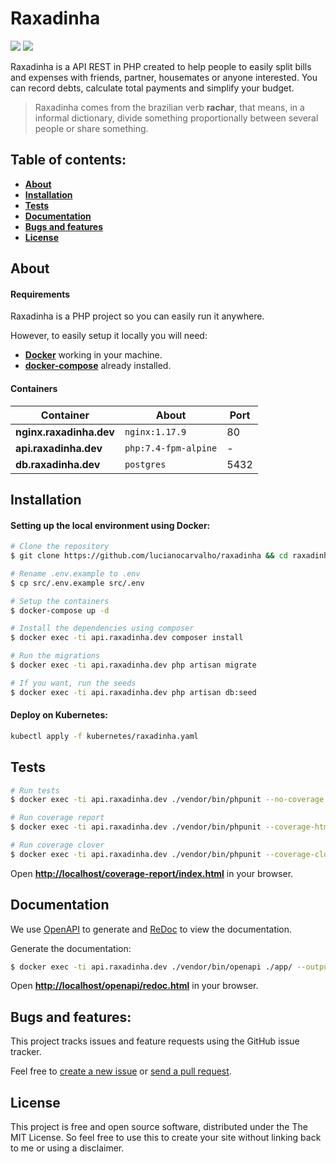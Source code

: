 # Raxadinha

<p align="left">
    <a href="https://cloud.drone.io/lucianocarvalho/raxadinha"><img src="https://cloud.drone.io/api/badges/lucianocarvalho/raxadinha/status.svg" /></a>
    <a href="https://codecov.io/gh/lucianocarvalho/raxadinha"><img src="https://codecov.io/gh/lucianocarvalho/raxadinha/branch/master/graph/badge.svg" /></a>
</p>

Raxadinha is a API REST in PHP created to help people to easily split bills and expenses with friends, partner, housemates or anyone interested. You can record debts, calculate total payments and simplify your budget.

> Raxadinha comes from the brazilian verb **rachar**, that means, in a informal dictionary, divide something proportionally between several people or share something.

## Table of contents:
* **[About](#about)**
* **[Installation](#installation)**
* **[Tests](#tests)**
* **[Documentation](#documentation)**
* **[Bugs and features](#bugs-and-features)**
* **[License](#license)**

## About

#### Requirements

Raxadinha is a PHP project so you can easily run it anywhere.

However, to easily setup it locally you will need:

- **[Docker](https://www.docker.com/)** working in your machine.
- **[docker-compose](https://docs.docker.com/compose/)** already installed.

#### Containers

| Container             | About                | Port |
|-----------------------|----------------------|------|
| **nginx.raxadinha.dev** | `nginx:1.17.9` | 80 |
| **api.raxadinha.dev** | `php:7.4-fpm-alpine` | - |
| **db.raxadinha.dev**  | `postgres`           | 5432 |

## Installation

#### Setting up the local environment using Docker:

```bash
# Clone the repository
$ git clone https://github.com/lucianocarvalho/raxadinha && cd raxadinha

# Rename .env.example to .env
$ cp src/.env.example src/.env

# Setup the containers
$ docker-compose up -d

# Install the dependencies using composer
$ docker exec -ti api.raxadinha.dev composer install

# Run the migrations
$ docker exec -ti api.raxadinha.dev php artisan migrate

# If you want, run the seeds
$ docker exec -ti api.raxadinha.dev php artisan db:seed
```

#### Deploy on Kubernetes:
```bash
kubectl apply -f kubernetes/raxadinha.yaml
```

## Tests

```bash
# Run tests
$ docker exec -ti api.raxadinha.dev ./vendor/bin/phpunit --no-coverage

# Run coverage report
$ docker exec -ti api.raxadinha.dev ./vendor/bin/phpunit --coverage-html public/coverage-report

# Run coverage clover
$ docker exec -ti api.raxadinha.dev ./vendor/bin/phpunit --coverage-clover=coverage.xml
```

Open **[http://localhost/coverage-report/index.html](http://localhost/coverage-report/index.html)** in your browser.

## Documentation

We use [OpenAPI](https://swagger.io/specification/) to generate and [ReDoc](https://github.com/Redocly/redoc) to view the documentation.

Generate the documentation:
```bash
$ docker exec -ti api.raxadinha.dev ./vendor/bin/openapi ./app/ --output public/openapi/openapi.json
```

Open **[http://localhost/openapi/redoc.html](http://localhost/openapi/redoc.html)** in your browser.

## Bugs and features:

This project tracks issues and feature requests using the GitHub issue tracker.

Feel free to [create a new issue](https://github.com/lucianocarvalho/raxadinha/issues) or [send a pull request](https://github.com/lucianocarvalho/raxadinha/pulls).

## License

This project is free and open source software, distributed under the The MIT License. So feel free to use this to create your site without linking back to me or using a disclaimer.
